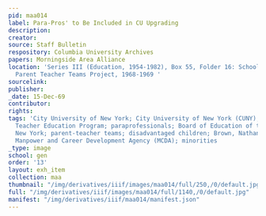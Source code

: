 ```yaml
---
pid: maa014
label: Para-Pros' to Be Included in CU Upgrading
description:
creator:
source: Staff Bulletin
respository: Columbia University Archives
papers: Morningside Area Alliance
location: 'Series III (Education, 1954-1982), Box 55, Folder 16: School District 5:
  Parent Teacher Teams Project, 1968-1969 '
sourcelink:
publisher:
_date: 15-Dec-69
contributor:
rights:
tags: 'City University of New York; City University of New York (CUNY); Title I; Para-Professional
  Teacher Education Program; paraprofessionals; Board of Education of the City of
  New York; parent-teacher teams; disadvantaged children; Brown, Nathan; community;
  Manpower and Career Development Agency (MCDA); minorities                           '
_type: image
school: gen
order: '13'
layout: exh_item
collection: maa
thumbnail: "/img/derivatives/iiif/images/maa014/full/250,/0/default.jpg"
full: "/img/derivatives/iiif/images/maa014/full/1140,/0/default.jpg"
manifest: "/img/derivatives/iiif/maa014/manifest.json"
---
```

